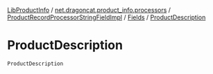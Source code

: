[LibProductInfo](../../../index.md) / [net.dragoncat.product_info.processors](../../index.md) / [ProductRecordProcessorStringFieldImpl](../index.md) / [Fields](index.md) / [ProductDescription](./-product-description.md)

# ProductDescription

`ProductDescription`